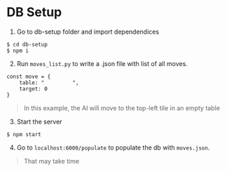 # DB Setup

1. Go to db-setup folder and import dependendices

```
$ cd db-setup
$ npm i
```

2. Run `moves_list.py` to write a .json file with list of all moves.

```
const move = {
    table: "         ",
    target: 0
}
```
> In this example, the AI will move to  the top-left tile in an empty table

3. Start the server

```
$ npm start
```

4. Go to ```localhost:6000/populate``` to populate the db with `moves.json`.

> That may take time
